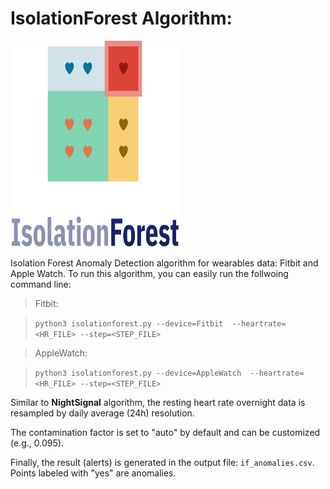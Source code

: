 # IsolationForest Algorithm:

<img src="../images/IsolationForest_Icon.png" width="270" height="330">

Isolation Forest Anomaly Detection algorithm for wearables data: Fitbit and Apple Watch. To run this algorithm, you can easily run the follwoing command line:

> Fitbit:

> ``` python3 isolationforest.py --device=Fitbit  --heartrate=<HR_FILE> --step=<STEP_FILE> ```

> AppleWatch:

> ``` python3 isolationforest.py --device=AppleWatch  --heartrate=<HR_FILE> --step=<STEP_FILE> ```

Similar to <b>NightSignal</b> algorithm, the resting heart rate overnight data is resampled by daily average (24h) resolution.

The contamination factor is set to "auto" by default and can be customized (e.g., 0.095).

Finally, the result (alerts) is generated in the output file: `if_anomalies.csv`. Points labeled with "yes" are anomalies. 
